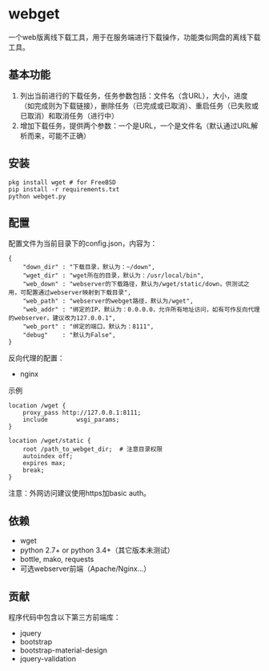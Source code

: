 # webget

一个web版离线下载工具，用于在服务端进行下载操作，功能类似网盘的离线下载工具。

## 基本功能

1. 列出当前进行的下载任务，任务参数包括：文件名（含URL），大小，进度（如完成则为下载链接），删除任务（已完成或已取消）、重启任务（已失败或已取消）和取消任务（进行中）
1. 增加下载任务，提供两个参数：一个是URL，一个是文件名（默认通过URL解析而来，可能不正确）

## 安装

    pkg install wget # for FreeBSD
    pip install -r requirements.txt
    python webget.py

## 配置

配置文件为当前目录下的config.json，内容为：

    {
        "down_dir" : "下载目录，默认为：~/down",
        "wget_dir" : "wget所在的目录，默认为：/usr/local/bin",
        "web_down" : "webserver的下载路径，默认为/wget/static/down，供测试之用，可配置通过webserver映射到下载目录",
        "web_path" : "webserver的webget路径，默认为/wget",
        "web_addr" : "绑定的IP，默认为：0.0.0.0，允许所有地址访问，如有可作反向代理的webserver，建议改为127.0.0.1",
        "web_port" : "绑定的端口，默认为：8111",
        "debug"    : "默认为False",
    }

反向代理的配置：

* nginx

示例

    location /wget {
        proxy_pass http://127.0.0.1:8111;
        include        wsgi_params;
    }

    location /wget/static {
        root /path_to_webget_dir;  # 注意目录权限
        autoindex off;
        expires max;
        break;
    }

注意：外网访问建议使用https加basic auth。

## 依赖

* wget
* python 2.7+ or python 3.4+（其它版本未测试）
* bottle, mako, requests
* 可选webserver前端（Apache/Nginx...）

## 贡献

程序代码中包含以下第三方前端库：

* jquery
* bootstrap
* bootstrap-material-design
* jquery-validation
